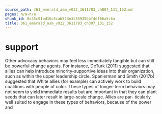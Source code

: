 ```yaml
---
source_path: 361_emerald_asm_v022_3611783_ch007_131_152.md
pages: n/a-n/a
chunk_id: 8c35c91bd16c8cab523e3d35935bbf4df66a5c6a
title: 361_emerald_asm_v022_3611783_ch007_131_152
---
```

# support

Other advocacy behaviors may feel less immediately tangible but can still be powerful change agents. For instance, DeTurk (2011) suggested that allies can help introduce minority-supportive ideas into their organization, such as within the upper leadership circle. Spanierman and Smith (2017b) suggested that White allies (for example) can actively work to build coalitions with people of color. These types of longer-term behaviors may not seem to yield immediate results but are important in that they can plant seeds that can later result in large-scale change. Allies are par- ticularly well suited to engage in these types of behaviors, because of the power and
